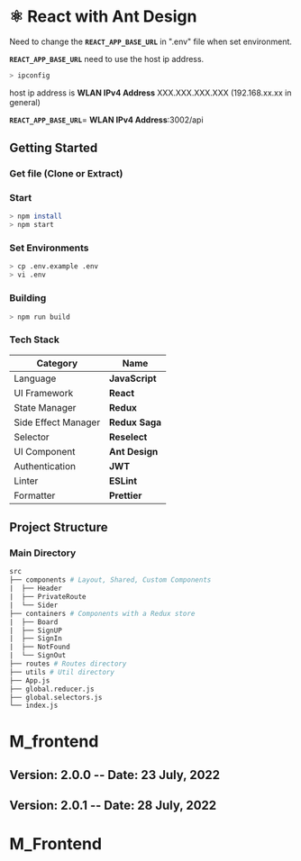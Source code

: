# ⚛️ React with Ant Design <br>

Need to change the **`REACT_APP_BASE_URL`** in ".env" file when set environment.

**`REACT_APP_BASE_URL`** need to use the host ip address.

```sh
> ipconfig
```

host ip address is **WLAN IPv4 Address** XXX.XXX.XXX.XXX (192.168.xx.xx in general)

**`REACT_APP_BASE_URL`**= **WLAN IPv4 Address**:3002/api

## Getting Started

### Get file (Clone or Extract)

### Start

```sh
> npm install
> npm start
```

### Set Environments

```sh
> cp .env.example .env
> vi .env
```

### Building

```sh
> npm run build
```

### Tech Stack

| Category            | Name           |
| ------------------- | -------------- |
| Language            | **JavaScript** |
| UI Framework        | **React**      |
| State Manager       | **Redux**      |
| Side Effect Manager | **Redux Saga** |
| Selector            | **Reselect**   |
| UI Component        | **Ant Design** |
| Authentication      | **JWT**        |
| Linter              | **ESLint**     |
| Formatter           | **Prettier**   |

## Project Structure

### Main Directory

```makefile
src
├── components # Layout, Shared, Custom Components
|  ├── Header
|  ├── PrivateRoute
|  └── Sider
├── containers # Components with a Redux store
|  ├── Board
|  ├── SignUP
|  ├── SignIn
|  ├── NotFound
|  └── SignOut
├── routes # Routes directory
├── utils # Util directory
├── App.js
├── global.reducer.js
├── global.selectors.js
└── index.js
```

# M_frontend

## Version: 2.0.0 -- Date: 23 July, 2022

## Version: 2.0.1 -- Date: 28 July, 2022

# M_Frontend

